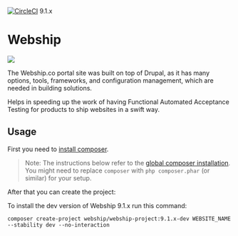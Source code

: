 [![CircleCI](https://circleci.com/gh/webship/webship/tree/9.1.x.svg?style=svg)](https://circleci.com/gh/webship/webship/tree/9.1.x) 9.1.x

# Webship

[![](https://www.drupal.org/files/styles/grid-2/public/WebshipCo-Large-V3-Logo-Color-with-padding.png)](http://drupal.org/project/webship)

The Webship.co portal site was built on top of Drupal, as it has many options, tools, frameworks, and configuration management, which are needed in building solutions.

Helps in speeding up the work of having Functional Automated Acceptance Testing for products to ship websites in a swift way.

## Usage

First you need to [install composer](https://getcomposer.org/doc/00-intro.md#installation-linux-unix-osx).

> Note: The instructions below refer to the [global composer installation](https://getcomposer.org/doc/00-intro.md#globally).
You might need to replace `composer` with `php composer.phar` (or similar)
for your setup.

After that you can create the project:


To install the dev version of Webship 9.1.x run this command:
```
composer create-project webship/webship-project:9.1.x-dev WEBSITE_NAME --stability dev --no-interaction
```
